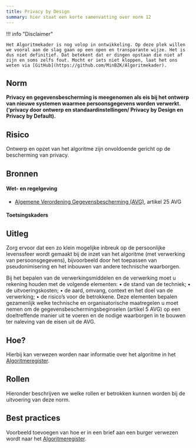 ```yaml
---
title: Privacy by Design
summary: hier staat een korte samenvatting over norm 12
---
```


!!! info "Disclaimer"

    Het Algoritmekader is nog volop in ontwikkeling. Op deze plek willen we vooral aan de slag gaan op een open en transparante wijze. Het is dus niet definitief. Dat betekent dat er dingen opstaan die niet af zijn en soms zelfs fout. Mocht er iets niet kloppen, laat het ons weten via [GitHub](https://github.com/MinBZK/Algoritmekader).


## Norm
**Privacy en gegevensbescherming is meegenomen als eis bij het ontwerp van nieuwe systemen waarmee persoonsgegevens worden verwerkt. (‘privacy door ontwerp en standaardinstellingen/ Privacy by Design en Privacy by Default).**

## Risico
Ontwerp en opzet van het algoritme zijn onvoldoende gericht op  de bescherming van privacy.

## Bronnen

#### Wet- en regelgeving

- [Algemene Verordening Gegevensbescherming (AVG)](https://eur-lex.europa.eu/legal-content/NL/TXT/HTML/?uri=CELEX:32016R0679&qid=1685451198313), artikel 25 AVG

#### Toetsingskaders


## Uitleg
Zorg ervoor dat een zo klein mogelijke inbreuk op de persoonlijke levenssfeer wordt gemaakt bij de inzet van het algoritme (met verwerking van persoonsgegevens), bijvoorbeeld door het 
toepassen van pseudonimisering en het inbouwen van andere technische waarborgen. 

Bij het bepalen van de verwerkingsmiddelen en de verwerking moet u rekening houden met de volgende elementen:
•	de stand van de techniek;
•	de uitvoeringskosten;
•	de aard, omvang, context en het doel van de verwerking;
•	de risico’s voor de betrokkene.
Deze elementen bepalen gezamenlijk welke technische en organisatorische maatregelen u moet nemen om de gegevensbeschermingsbeginselen (artikel 5 AVG) op een doeltreffende manier uit te voeren en de nodige waarborgen in te bouwen ter naleving van de eisen uit de AVG.


## Hoe?
Hierbij kan verwezen worden naar informatie over het algoritme in het [Algoritmeregister](https://algoritmes.overheid.nl/nl). 

## Rollen
Hieronder beschrijven we welke rollen er betrokken kunnen worden bij de uitvoering van deze norm. 


## Best practices
Voorbeeld toevoegen van hoe er in een brief aan een burger verwezen wordt naar het [Algoritmeregister](https://algoritmes.overheid.nl/nl). 



